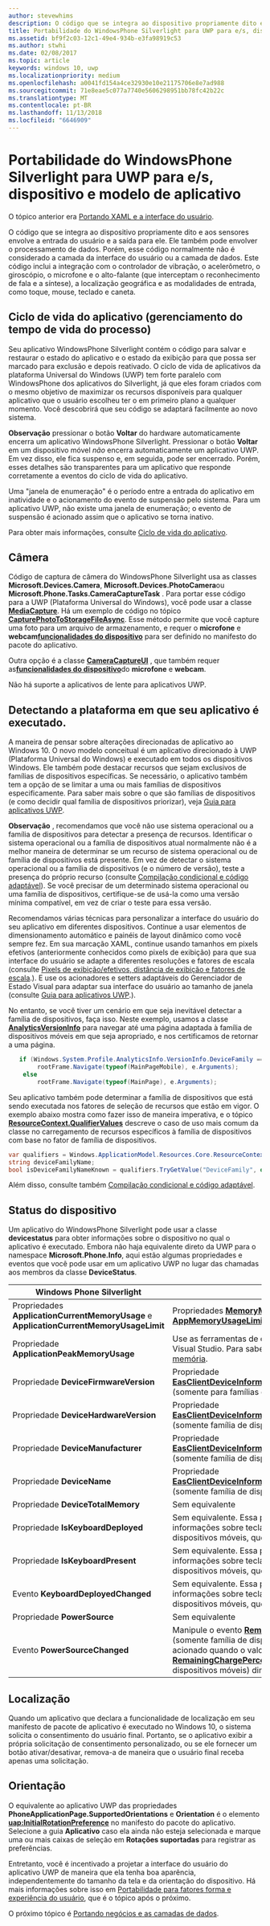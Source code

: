 ```yaml
---
author: stevewhims
description: O código que se integra ao dispositivo propriamente dito e aos sensores envolve a entrada do usuário e a saída para ele.
title: Portabilidade do WindowsPhone Silverlight para UWP para e/s, dispositivo e modelo de aplicativo '
ms.assetid: bf9f2c03-12c1-49e4-934b-e3fa98919c53
ms.author: stwhi
ms.date: 02/08/2017
ms.topic: article
keywords: windows 10, uwp
ms.localizationpriority: medium
ms.openlocfilehash: a0041fd154a4ce32930e10e21175706e8e7ad988
ms.sourcegitcommit: 71e8eae5c077a7740e5606298951bb78fc42b22c
ms.translationtype: MT
ms.contentlocale: pt-BR
ms.lasthandoff: 11/13/2018
ms.locfileid: "6646909"
---
```

#  <a name="porting-windowsphone-silverlight-to-uwp-for-io-device-and-app-model"></a>Portabilidade do WindowsPhone Silverlight para UWP para e/s, dispositivo e modelo de aplicativo


O tópico anterior era [Portando XAML e a interface do usuário](wpsl-to-uwp-porting-xaml-and-ui.md).

O código que se integra ao dispositivo propriamente dito e aos sensores envolve a entrada do usuário e a saída para ele. Ele também pode envolver o processamento de dados. Porém, esse código normalmente não é considerado a camada da interface do usuário ou a camada de dados. Este código inclui a integração com o controlador de vibração, o acelerômetro, o giroscópio, o microfone e o alto-falante (que interceptam o reconhecimento de fala e a síntese), a localização geográfica e as modalidades de entrada, como toque, mouse, teclado e caneta.

## <a name="application-lifecycle-process-lifetime-management"></a>Ciclo de vida do aplicativo (gerenciamento do tempo de vida do processo)

Seu aplicativo WindowsPhone Silverlight contém o código para salvar e restaurar o estado do aplicativo e o estado da exibição para que possa ser marcado para exclusão e depois reativado. O ciclo de vida de aplicativos da plataforma Universal do Windows (UWP) tem forte paralelo com WindowsPhone dos aplicativos do Silverlight, já que eles foram criados com o mesmo objetivo de maximizar os recursos disponíveis para qualquer aplicativo que o usuário escolheu ter o em primeiro plano a qualquer momento. Você descobrirá que seu código se adaptará facilmente ao novo sistema.

**Observação**  pressionar o botão **Voltar** do hardware automaticamente encerra um aplicativo WindowsPhone Silverlight. Pressionar o botão **Voltar** em um dispositivo móvel *não* encerra automaticamente um aplicativo UWP. Em vez disso, ele fica suspenso e, em seguida, pode ser encerrado. Porém, esses detalhes são transparentes para um aplicativo que responde corretamente a eventos do ciclo de vida do aplicativo.

Uma "janela de enumeração" é o período entre a entrada do aplicativo em inatividade e o acionamento do evento de suspensão pelo sistema. Para um aplicativo UWP, não existe uma janela de enumeração; o evento de suspensão é acionado assim que o aplicativo se torna inativo.

Para obter mais informações, consulte [Ciclo de vida do aplicativo](https://msdn.microsoft.com/library/windows/apps/mt243287).

## <a name="camera"></a>Câmera

Código de captura de câmera do WindowsPhone Silverlight usa as classes **Microsoft.Devices.Camera**, **Microsoft.Devices.PhotoCamera**ou **Microsoft.Phone.Tasks.CameraCaptureTask** . Para portar esse código para a UWP (Plataforma Universal do Windows), você pode usar a classe [**MediaCapture**](https://msdn.microsoft.com/library/windows/apps/br241124). Há um exemplo de código no tópico [**CapturePhotoToStorageFileAsync**](https://msdn.microsoft.com/library/windows/apps/hh700836). Esse método permite que você capture uma foto para um arquivo de armazenamento, e requer o **microfone** e **webcam**[**funcionalidades do dispositivo**](https://msdn.microsoft.com/library/windows/apps/dn934747) para ser definido no manifesto do pacote do aplicativo.

Outra opção é a classe [**CameraCaptureUI**](https://msdn.microsoft.com/library/windows/apps/br241030) , que também requer as[**funcionalidades do dispositivo**](https://msdn.microsoft.com/library/windows/apps/dn934747)do **microfone** e **webcam**.

Não há suporte a aplicativos de lente para aplicativos UWP.

## <a name="detecting-the-platform-your-app-is-running-on"></a>Detectando a plataforma em que seu aplicativo é executado.

A maneira de pensar sobre alterações direcionadas de aplicativo ao Windows 10. O novo modelo conceitual é um aplicativo direcionado à UWP (Plataforma Universal do Windows) e executado em todos os dispositivos Windows. Ele também pode destacar recursos que sejam exclusivos de famílias de dispositivos específicas. Se necessário, o aplicativo também tem a opção de se limitar a uma ou mais famílias de dispositivos especificamente. Para saber mais sobre o que são famílias de dispositivos (e como decidir qual família de dispositivos priorizar), veja [Guia para aplicativos UWP](https://msdn.microsoft.com/library/windows/apps/dn894631).

**Observação**  , recomendamos que você não use sistema operacional ou a família de dispositivos para detectar a presença de recursos. Identificar o sistema operacional ou a família de dispositivos atual normalmente não é a melhor maneira de determinar se um recurso de sistema operacional ou de família de dispositivos está presente. Em vez de detectar o sistema operacional ou a família de dispositivos (e o número de versão), teste a presença do próprio recurso (consulte [Compilação condicional e código adaptável](wpsl-to-uwp-porting-to-a-uwp-project.md)). Se você precisar de um determinado sistema operacional ou uma família de dispositivos, certifique-se de usá-la como uma versão mínima compatível, em vez de criar o teste para essa versão.

Recomendamos várias técnicas para personalizar a interface do usuário do seu aplicativo em diferentes dispositivos. Continue a usar elementos de dimensionamento automático e painéis de layout dinâmico como você sempre fez. Em sua marcação XAML, continue usando tamanhos em pixels efetivos (anteriormente conhecidos como pixels de exibição) para que sua interface do usuário se adapte a diferentes resoluções e fatores de escala (consulte [Pixels de exibição/efetivos, distância de exibição e fatores de escala](wpsl-to-uwp-porting-xaml-and-ui.md).). E use os acionadores e setters adaptáveis do Gerenciador de Estado Visual para adaptar sua interface do usuário ao tamanho de janela (consulte [Guia para aplicativos UWP](https://msdn.microsoft.com/library/windows/apps/dn894631).).

No entanto, se você tiver um cenário em que seja inevitável detectar a família de dispositivos, faça isso. Neste exemplo, usamos a classe [**AnalyticsVersionInfo**](https://msdn.microsoft.com/library/windows/apps/dn960165) para navegar até uma página adaptada à família de dispositivos móveis em que seja apropriado, e nos certificamos de retornar a uma página.

```csharp
   if (Windows.System.Profile.AnalyticsInfo.VersionInfo.DeviceFamily == "Windows.Mobile")
        rootFrame.Navigate(typeof(MainPageMobile), e.Arguments);
    else
        rootFrame.Navigate(typeof(MainPage), e.Arguments);
```

Seu aplicativo também pode determinar a família de dispositivos que está sendo executada nos fatores de seleção de recursos que estão em vigor. O exemplo abaixo mostra como fazer isso de maneira imperativa, e o tópico [**ResourceContext.QualifierValues**](https://msdn.microsoft.com/library/windows/apps/br206071) descreve o caso de uso mais comum da classe no carregamento de recursos específicos à família de dispositivos com base no fator de família de dispositivos.

```csharp
var qualifiers = Windows.ApplicationModel.Resources.Core.ResourceContext.GetForCurrentView().QualifierValues;
string deviceFamilyName;
bool isDeviceFamilyNameKnown = qualifiers.TryGetValue("DeviceFamily", out deviceFamilyName);
```

Além disso, consulte também [Compilação condicional e código adaptável](wpsl-to-uwp-porting-to-a-uwp-project.md).

## <a name="device-status"></a>Status do dispositivo

Um aplicativo do WindowsPhone Silverlight pode usar a classe **devicestatus** para obter informações sobre o dispositivo no qual o aplicativo é executado. Embora não haja equivalente direto da UWP para o namespace **Microsoft.Phone.Info**, aqui estão algumas propriedades e eventos que você pode usar em um aplicativo UWP no lugar das chamadas aos membros da classe **DeviceStatus**.

| Windows Phone Silverlight                                                               | UWP                                                                                                                                                                                                                                                                                                                                |
|-----------------------------------------------------------------------------------------|------------------------------------------------------------------------------------------------------------------------------------------------------------------------------------------------------------------------------------------------------------------------------------------------------------------------------------|
| Propriedades **ApplicationCurrentMemoryUsage** e **ApplicationCurrentMemoryUsageLimit** | Propriedades [**MemoryManager.AppMemoryUsage**](https://msdn.microsoft.com/library/windows/apps/dn633832) e [**AppMemoryUsageLimit**](https://msdn.microsoft.com/library/windows/apps/dn633836)                                                                                                                                    |
| Propriedade **ApplicationPeakMemoryUsage**                                                 | Use as ferramentas de criação de perfil de memória no Visual Studio. Para saber mais, veja [Analisar o uso da memória](http://msdn.microsoft.com/library/windows/apps/dn645469.aspx).                                                                                                                                                                          |
| Propriedade **DeviceFirmwareVersion**                                                      | Propriedade [**EasClientDeviceInformation.SystemFirmwareVersion**](https://msdn.microsoft.com/library/windows/apps/dn608144) (somente para famílias de dispositivos de desktop)                                                                                                                                                                             |
| Propriedade **DeviceHardwareVersion**                                                      | Propriedade [**EasClientDeviceInformation.SystemHardwareVersion**](https://msdn.microsoft.com/library/windows/apps/dn608145) (somente família de dispositivos de desktop)                                                                                                                                                                             |
| Propriedade **DeviceManufacturer**                                                         | Propriedade [**EasClientDeviceInformation.SystemManufacturer**](https://msdn.microsoft.com/library/windows/apps/hh701398) (somente família de dispositivos de desktop)                                                                                                                                                                                |
| Propriedade **DeviceName**                                                                 | Propriedade [**EasClientDeviceInformation.SystemProductName**](https://msdn.microsoft.com/library/windows/apps/hh701401) (somente família de dispositivos de desktop)                                                                                                                                                                                 |
| Propriedade **DeviceTotalMemory**                                                          | Sem equivalente                                                                                                                                                                                                                                                                                                                      |
| Propriedade **IsKeyboardDeployed**                                                         | Sem equivalente. Essa propriedade fornece informações sobre teclados de hardware para dispositivos móveis, que não são comumente usados.                                                                                                                                                                                                        |
| Propriedade **IsKeyboardPresent**                                                          | Sem equivalente. Essa propriedade fornece informações sobre teclados de hardware para dispositivos móveis, que não são comumente usados.                                                                                                                                                                                                        |
| Evento **KeyboardDeployedChanged**                                                       | Sem equivalente. Essa propriedade fornece informações sobre teclados de hardware para dispositivos móveis, que não são comumente usados.                                                                                                                                                                                                        |
| Propriedade **PowerSource**                                                                | Sem equivalente                                                                                                                                                                                                                                                                                                                      |
| Evento **PowerSourceChanged**                                                            | Manipule o evento [**RemainingChargePercentChanged**](https://msdn.microsoft.com/library/windows/apps/jj207240) (somente família de dispositivos móveis). O evento é acionado quando o valor da propriedade [**RemainingChargePercent**](https://msdn.microsoft.com/library/windows/apps/jj207239) (somente família de dispositivos móveis) diminui em 1%. |

## <a name="location"></a>Localização

Quando um aplicativo que declara a funcionalidade de localização em seu manifesto de pacote de aplicativo é executado no Windows 10, o sistema solicita o consentimento do usuário final. Portanto, se o aplicativo exibir a própria solicitação de consentimento personalizado, ou se ele fornecer um botão ativar/desativar, remova-a de maneira que o usuário final receba apenas uma solicitação.

## <a name="orientation"></a>Orientação

O equivalente ao aplicativo UWP das propriedades **PhoneApplicationPage.SupportedOrientations** e **Orientation** é o elemento [**uap:InitialRotationPreference**](https://msdn.microsoft.com/library/windows/apps/dn934798) no manifesto do pacote do aplicativo. Selecione a guia **Aplicativo** caso ela ainda não esteja selecionada e marque uma ou mais caixas de seleção em **Rotações suportadas** para registrar as preferências.

Entretanto, você é incentivado a projetar a interface do usuário do aplicativo UWP de maneira que ela tenha boa aparência, independentemente do tamanho da tela e da orientação do dispositivo. Há mais informações sobre isso em [Portabilidade para fatores forma e experiência do usuário](wpsl-to-uwp-form-factors-and-ux.md), que é o tópico após o próximo.

O próximo tópico é [Portando negócios e as camadas de dados](wpsl-to-uwp-business-and-data.md).

